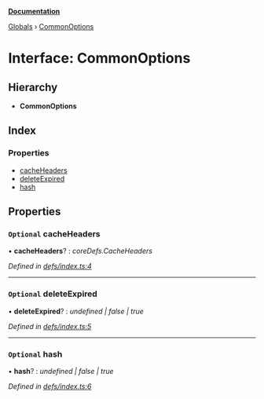 **[Documentation](../README.md)**

[Globals](../README.md) › [CommonOptions](commonoptions.md)

# Interface: CommonOptions

## Hierarchy

* **CommonOptions**

## Index

### Properties

* [cacheHeaders](commonoptions.md#optional-cacheheaders)
* [deleteExpired](commonoptions.md#optional-deleteexpired)
* [hash](commonoptions.md#optional-hash)

## Properties

### `Optional` cacheHeaders

• **cacheHeaders**? : *coreDefs.CacheHeaders*

*Defined in [defs/index.ts:4](https://github.com/badbatch/cachemap/blob/4fa6105/packages/core-worker/src/defs/index.ts#L4)*

___

### `Optional` deleteExpired

• **deleteExpired**? : *undefined | false | true*

*Defined in [defs/index.ts:5](https://github.com/badbatch/cachemap/blob/4fa6105/packages/core-worker/src/defs/index.ts#L5)*

___

### `Optional` hash

• **hash**? : *undefined | false | true*

*Defined in [defs/index.ts:6](https://github.com/badbatch/cachemap/blob/4fa6105/packages/core-worker/src/defs/index.ts#L6)*